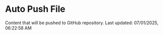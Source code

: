 # Auto Push File

Content that will be pushed to GitHub repository.
Last updated: 07/01/2025, 06:22:58 AM
